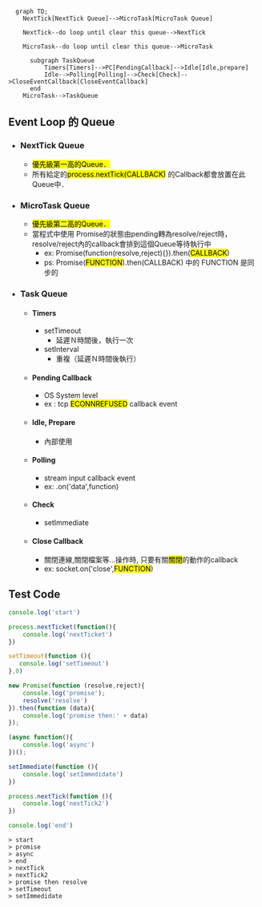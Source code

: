 
```mermaid
  graph TD;
    NextTick[NextTick Queue]-->MicroTask[MicroTask Queue]

    NextTick--do loop until clear this queue-->NextTick

    MicroTask--do loop until clear this queue-->MicroTask
    
      subgraph TaskQueue
          Timers[Timers]-->PC[PendingCallback]-->Idle[Idle,prepare]
          Idle-->Polling[Polling]-->Check[Check]-->CloseEventCallback[CloseEventCallback]
      end
    MicroTask-->TaskQueue
```

## Event Loop 的 Queue

- ### NextTick Queue
  - <mark>優先級第一高的Queue．</mark>
  - 所有給定的<mark>process.nextTick(CALLBACK)</mark> 的Callback都會放置在此Queue中．
- ### MicroTask Queue
  - <mark>優先級第二高的Queue．</mark>
  - 當程式中使用 Promise的狀態由pending轉為resolve/reject時，resolve/reject內的callback會排到這個Queue等待執行中
    - ex: Promise(function(resolve,reject){}).then(<mark>CALLBACK</mark>)
    - ps: Promise(<mark>FUNCTION</mark>).then(CALLBACK) 中的 FUNCTION 是同步的
- ### Task Queue
  - #### Timers
    - setTimeout 
      - 延遲Ｎ時間後，執行一次
    - setInterval
      - 重複（延遲Ｎ時間後執行）
  - #### Pending Callback
    - OS System level
    - ex : tcp <mark>ECONNREFUSED</mark> callback event
  - #### Idle, Prepare
    - 內部使用
  - #### Polling
    - stream input callback event
    - ex: .on('data',function)
  - #### Check
    - setImmediate
  - #### Close Callback
    - 關閉連線,關閉檔案等...操作時, 只要有關<mark>關閉</mark>的動作的callback
    - ex: socket.on('close',<mark>FUNCTION</mark>)

## Test Code
```javascript
console.log('start')

process.nextTicket(function(){
    console.log('nextTicket')
})

setTimeout(function (){
   console.log('setTimeout') 
},0)

new Promise(function (resolve,reject){
    console.log('promise');
    resolve('resolve')
}).then(function (data){
    console.log('promise then:' + data)
});

(async function(){
    console.log('async')
})();

setImmediate(function (){
    console.log('setImmedidate')
})

process.nextTick(function (){
    console.log('nextTick2')
})

console.log('end')
```

```
> start
> promise
> async
> end
> nextTick
> nextTick2
> promise then resolve
> setTimeout
> setImmedidate
```
